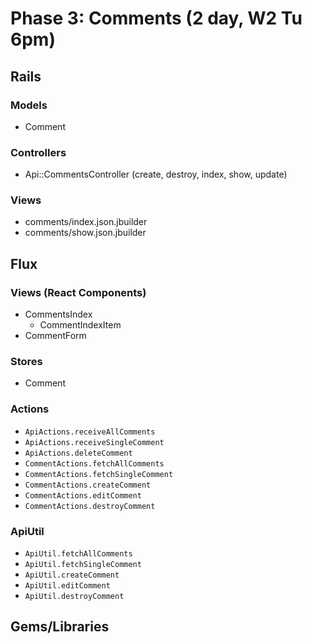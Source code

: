 # Phase 3: Comments (2 day, W2 Tu 6pm)

## Rails
### Models
* Comment

### Controllers
* Api::CommentsController (create, destroy, index, show, update)

### Views
* comments/index.json.jbuilder
* comments/show.json.jbuilder

## Flux
### Views (React Components)
* CommentsIndex
  - CommentIndexItem
* CommentForm

### Stores
* Comment

### Actions
* `ApiActions.receiveAllComments`
* `ApiActions.receiveSingleComment`
* `ApiActions.deleteComment`
* `CommentActions.fetchAllComments`
* `CommentActions.fetchSingleComment`
* `CommentActions.createComment`
* `CommentActions.editComment`
* `CommentActions.destroyComment`

### ApiUtil
* `ApiUtil.fetchAllComments`
* `ApiUtil.fetchSingleComment`
* `ApiUtil.createComment`
* `ApiUtil.editComment`
* `ApiUtil.destroyComment`

## Gems/Libraries
